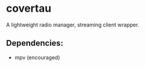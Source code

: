 # covertau

A lightweight radio manager, streaming client wrapper.

## Dependencies:
- mpv (encouraged)
